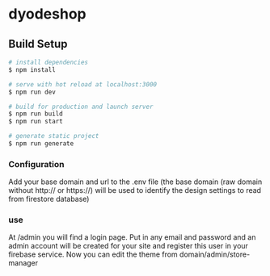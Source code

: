 # dyodeshop

## Build Setup

```bash
# install dependencies
$ npm install

# serve with hot reload at localhost:3000
$ npm run dev

# build for production and launch server
$ npm run build
$ npm run start

# generate static project
$ npm run generate
```
### Configuration

Add your base domain and url to the .env file (the base domain (raw domain without http:// or https://) will be used to identify the design settings to read from firestore database)

### use
At /admin you will find a login page. Put in any email and password and an admin account will be created for your site and register this user in your firebase service. Now you can edit the theme from domain/admin/store-manager
